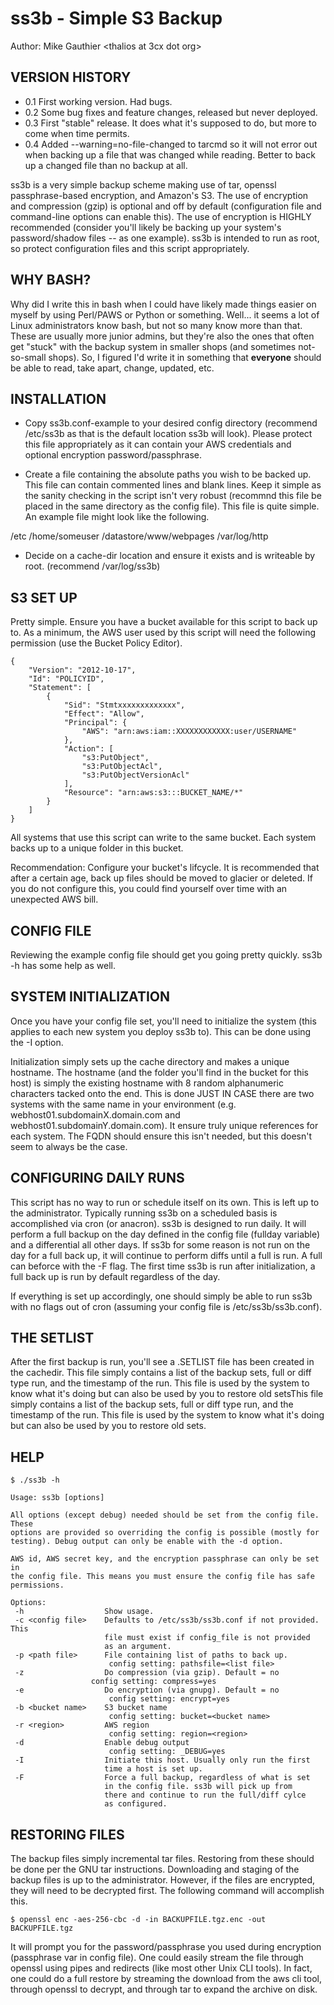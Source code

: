 # ss3b - Simple S3 Backup

Author: Mike Gauthier <thalios at 3cx dot org>

## VERSION HISTORY

* 0.1 First working version. Had bugs.
* 0.2 Some bug fixes and feature changes, released but never deployed.
* 0.3 First "stable" release. It does what it's supposed to do, but more to come when time permits.
* 0.4 Added --warning=no-file-changed to tarcmd so it will not error out when backing up a file that was changed while reading. Better to back up a changed file than no backup at all.

ss3b is a very simple backup scheme making use of tar, openssl passphrase-based encryption, and Amazon's S3. The use of encryption and compression (gzip) is optional and off by default (configuration file and command-line options can enable this). The use of encryption is HIGHLY recommended (consider you'll likely be backing up your system's password/shadow files -- as one example). ss3b is intended to run as root, so protect configuration files and this script appropriately.

## WHY BASH?

Why did I write this in bash when I could have likely made things easier on myself by using Perl/PAWS or Python or something. Well... it seems a lot of Linux administrators know bash, but not so many know more than that. These are usually more junior admins, but they're also the ones that often get "stuck" with the backup system in smaller shops (and sometimes not-so-small shops). So, I figured I'd write it in something that **everyone** should be able to read, take apart, change, updated, etc.

## INSTALLATION

* Copy ss3b.conf-example to your desired config directory (recommend /etc/ss3b as that is the default location ss3b will look). Please protect this file appropriately as it can contain your AWS credentials and optional encryption password/passphrase.

* Create a file containing the absolute paths you wish to be backed up. This file can contain commented lines and blank lines. Keep it simple as the sanity checking in the script isn't very robust (recommnd this file be placed in the same directory as the config file). This file is quite simple. An example file might look like the following.

 /etc
 /home/someuser
 /datastore/www/webpages
 /var/log/http

* Decide on a cache-dir location and ensure it exists and is writeable by root. (recommend /var/log/ss3b)

## S3 SET UP

Pretty simple. Ensure you have a bucket available for this script to back up to. As a minimum, the AWS user used by this script will need the following permission (use the Bucket Policy Editor).

	{
		"Version": "2012-10-17",
		"Id": "POLICYID",
		"Statement": [
			{
				"Sid": "Stmtxxxxxxxxxxxxx",
				"Effect": "Allow",
				"Principal": {
					"AWS": "arn:aws:iam::XXXXXXXXXXXX:user/USERNAME"
				},
				"Action": [
					"s3:PutObject",
					"s3:PutObjectAcl",
					"s3:PutObjectVersionAcl"
				],
				"Resource": "arn:aws:s3:::BUCKET_NAME/*"
			}
		]
	}

All systems that use this script can write to the same bucket. Each system backs up to a unique folder in this bucket.

Recommendation: Configure your bucket's lifcycle. It is recommended that after a certain age, back up files should be moved to glacier or deleted. If you do not configure this, you could find yourself over time with an unexpected AWS bill.

## CONFIG FILE

Reviewing the example config file should get you going pretty quickly. ss3b -h has some help as well.

## SYSTEM INITIALIZATION

Once you have your config file set, you'll need to initialize the system (this applies to each new system you deploy ss3b to). This can be done using the -I option.

Initialization simply sets up the cache directory and makes a unique hostname. The hostname (and the folder you'll find in the bucket for this host) is simply the existing hostname with 8 random alphanumeric characters tacked onto the end. This is done JUST IN CASE there are two systems with the same name in your environment (e.g. webhost01.subdomainX.domain.com and webhost01.subdomainY.domain.com). It ensure truly unique references for each system. The FQDN should ensure this isn't needed, but this doesn't seem to always be the case.

## CONFIGURING DAILY RUNS

This script has no way to run or schedule itself on its own. This is left up to the administrator. Typically running ss3b on a scheduled basis is accomplished via cron (or anacron). ss3b is designed to run daily. It will perform a full backup on the day defined in the config file (fullday variable) and a differential all other days. If ss3b for some reason is not run on the day for a full back up, it will continue to perform diffs until a full is run. A full can beforce with the -F flag. The first time ss3b is run after initialization, a full back up is run by default regardless of the day.

If everything is set up accordingly, one should simply be able to run ss3b with no flags out of cron (assuming your config file is /etc/ss3b/ss3b.conf).

## THE SETLIST

After the first backup is run, you'll see a <hostname>.SETLIST file has been created in the cachedir. This file simply contains a list of the backup sets, full or diff type run, and the timestamp of the run. This file is used by the system to know what it's doing but can also be used by you to restore old setsThis file simply contains a list of the backup sets, full or diff type run, and the timestamp of the run. This file is used by the system to know what it's doing but can also be used by you to restore old sets.

## HELP

	$ ./ss3b -h
	
	Usage: ss3b [options]

	All options (except debug) needed should be set from the config file. These
	options are provided so overriding the config is possible (mostly for
	testing). Debug output can only be enable with the -d option.
	
	AWS id, AWS secret key, and the encryption passphrase can only be set in
	the config file. This means you must ensure the config file has safe
	permissions.
	
	Options:
	 -h                  Show usage.
	 -c <config file>    Defaults to /etc/ss3b/ss3b.conf if not provided. This
	                     file must exist if config_file is not provided
	                     as an argument.
	 -p <path file>      File containing list of paths to back up.
	                      config setting: pathsfile=<list file>
	 -z                  Do compression (via gzip). Default = no
                      config setting: compress=yes
	 -e                  Do encryption (via gnupg). Default = no
	                      config setting: encrypt=yes
	 -b <bucket name>    S3 bucket name
	                      config setting: bucket=<bucket name>
	 -r <region>         AWS region
	                      config setting: region=<region>
	 -d                  Enable debug output
	                      config setting: _DEBUG=yes
	 -I                  Initiate this host. Usually only run the first
	                     time a host is set up.
	 -F                  Force a full backup, regardless of what is set
	                     in the config file. ss3b will pick up from
	                     there and continue to run the full/diff cylce
	                     as configured.

## RESTORING FILES

The backup files simply incremental tar files. Restoring from these should be done per the GNU tar instructions. Downloading and staging of the backup files is up to the administrator. However, if the files are encrypted, they will need to be decrypted first. The following command will accomplish this.

	$ openssl enc -aes-256-cbc -d -in BACKUPFILE.tgz.enc -out BACKUPFILE.tgz

It will prompt you for the password/passphrase you used during encryption (passphrase var in config file). One could easily stream the file through openssl using pipes and redirects (like most other Unix CLI tools). In fact, one could do a full restore by streaming the download from the aws cli tool, through openssl to decrypt, and through tar to expand the archive on disk.

